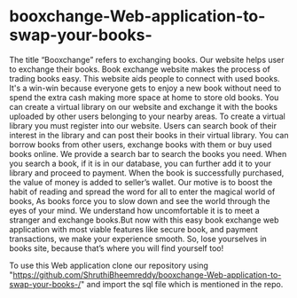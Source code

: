 # booxchange-Web-application-to-swap-your-books-
The title “Booxchange” refers to exchanging books. Our website helps user to exchange their books. Book exchange website makes the process of trading books easy. This website aids people to connect with used books. It's a win-win because everyone gets to enjoy a new book without need to spend the extra cash making more space at home to store old books. You can create a virtual library on our website and exchange it with the books uploaded by other users belonging to your nearby areas. To create a virtual library you must register into our website. Users can search book of their interest in the library and can post their books in their virtual library. You can borrow books from other users, exchange books with them or buy used books online. We provide a search bar to search the books you need. When you search a book, if it is in our database, you can further add it to your library and proceed to payment. When the book is successfully purchased, the value of money is added to seller’s wallet. Our motive is to boost the habit of reading and spread the word for all to enter the magical world of books, As books force you to slow down and see the world through the eyes of your mind. We understand how uncomfortable it is to meet a stranger and exchange books.But now with this easy book exchange web application with most viable features like secure book, and payment transactions, we make your experience smooth.
So, lose yourselves in books site, because that’s where you will find yourself too!



To use this Web application clone our repository using "https://github.com/ShruthiBheemreddy/booxchange-Web-application-to-swap-your-books-/" and import the sql file which is mentioned in the repo.
